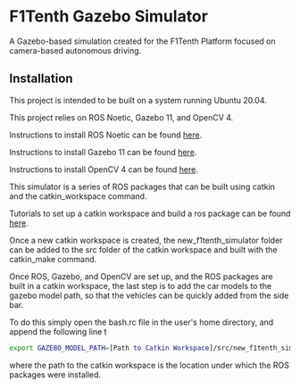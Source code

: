 # F1Tenth Gazebo Simulator

A Gazebo-based simulation created for the F1Tenth Platform focused on camera-based autonomous driving.


## Installation
This project is intended to be built on a system running Ubuntu 20.04.

This project relies on ROS Noetic, Gazebo 11, and OpenCV 4.

Instructions to install ROS Noetic can be found [here](http://wiki.ros.org/noetic/Installation/Ubuntu).

Instructions to install Gazebo 11 can be found [here](https://classic.gazebosim.org/tutorials?tut=install_ubuntu).

Instructions to install OpenCV 4 can be found [here](https://docs.opencv.org/4.x/d7/d9f/tutorial_linux_install.html).

This simulator is a series of ROS packages that can be built using catkin and the catkin_workspace command.

Tutorials to set up a catkin workspace and build a ros package can be found [here](https://wiki.ros.org/catkin/Tutorials).  

Once a new catkin workspace is created, the new_f1tenth_simulator folder can be added to the src folder of the catkin workspace and built with the catkin_make command.

Once ROS, Gazebo, and OpenCV are set up, and the ROS packages are built in a catkin workspace, the last step is to add the car models to the gazebo model path, so that the vehicles can be quickly added from the side bar.

To do this simply open the bash.rc file in the user's home directory, and append the following line t
```bash
export GAZEBO_MODEL_PATH=[Path to Catkin Workspace]/src/new_f1tenth_simulator
```
where the path to the catkin workspace is the location under which the ROS packages were installed.

## Running the Simulator
To run the simulator, simply open a terminal and type in the following command:

```bash
roslaunch f1tenth_gazebo simulator.launch
```

This command should launch a seperate gazebo window with the simulator. 

When closing the program, it is recommended that you close the gazebo window before terminating the simulator. It is necessary to close both the Gazebo window, and terminate the simulator through the command line with CTR+C. Failure to do so may cause issues with sensor libraries when launching the simulator again through the terminal until the device is reset.

## Simulator Configurations
### Changing the Map
To change the track with which the cars will drive on, navigate to new_f1tenth_simulator/f1tenth_gazebo/simulator.launch and modify the track number parameter. This parameter will change the track of the f1tenth_simulator to the track described by the road_config.h file in the road description package. The track is actually added to the world through the f1tenth_track_model package and its track_plugin.cc file. If additional items or models are needed for the track, they can be added to the f1tenth_track_model package.

### Autonomous vehicle control options
By default, all cars in the simulator except for the base f1tenth_model car have automatic lane following options added by default. To disable this feature or switch the autonomous driving mode, simply open new_f1tenth_simulator/f1tenth_gazebo/simulator.launch  and remove or comment out the autonomous driving control nodes named sample_lane_follower_node.

### Enabling / disabling semantic segmentation output
By default, the semantic segmentation camera is only added to the base f1tenth model. To add the semantic segmentation camera to the other vehicles, simply edit new_f1tenth_simulator/f1tenth_gazebo/simulator.launch and add the commented nodes under the semantic segmentation section to the launch file. 

Due to gazebo having no innate support for semantic segmentation, we cannot use the semantic segmentation camera under the normal conditions of the simulator. Without modifying the models of the objects in the simulator, the image will come out as a black image. To avoid this issue, we simply modify all the textures of the vehicle and road such that they only contain one color. Using the RGB values of these textures, we can obtain the segmentation masks for each object. To condense the models to a single color, simply uncomment the material line in each model's urdf file. 
This should look something like
```
<!--<material><ambient>0 0 0 1</ambient><diffuse>0 0 0 1</diffuse><specular>0 0 0 0</specular><emissive>1 1 1 1</emissive></material>-->

``` 
Changing the emissive value to some r g b a combination will set a color that the simulator will identify. These colors are classified in the f1tenth_semantic_segmentation.cpp file in the f1tenth_semantic_segmentation folder.

### Adding additional cars to the simulator
Once the simulator has been launched, navigate to the Insert tap in the top left. Assuming the gazebo model path has been properly set in the installation instructions, there should be a drop-down menu for [Path to Catkin Workspace]/src/new_f1tenth_simulator. Simply left click on the car that you would like to add, and left click again in the main window to place the car into the simulation. 

Only one car of each type can be placed in the simulator at a time. This includes the f1tenth model included in the simulator by default.


## Common Issues
